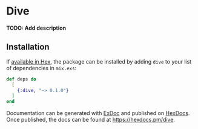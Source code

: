 # Dive

**TODO: Add description**

## Installation

If [available in Hex](https://hex.pm/docs/publish), the package can be installed
by adding `dive` to your list of dependencies in `mix.exs`:

```elixir
def deps do
  [
    {:dive, "~> 0.1.0"}
  ]
end
```

Documentation can be generated with [ExDoc](https://github.com/elixir-lang/ex_doc)
and published on [HexDocs](https://hexdocs.pm). Once published, the docs can
be found at <https://hexdocs.pm/dive>.

